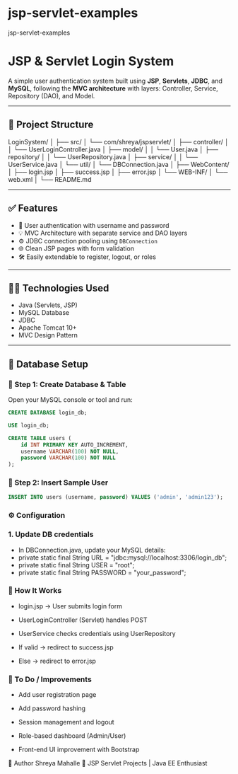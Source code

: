 # jsp-servlet-examples
jsp-servlet-examples 

# JSP & Servlet Login System

A simple user authentication system built using **JSP**, **Servlets**, **JDBC**, and **MySQL**, following the **MVC architecture** with layers: Controller, Service, Repository (DAO), and Model.

---

## 📁 Project Structure
LoginSystem/
│
├── src/
│   └── com/shreya/jspservlet/
│       ├── controller/
│       │   └── UserLoginController.java
│       ├── model/
│       │   └── User.java
│       ├── repository/
│       │   └── UserRepository.java
│       ├── service/
│       │   └── UserService.java
│       └── util/
│           └── DBConnection.java
│
├── WebContent/
│   ├── login.jsp
│   ├── success.jsp
│   ├── error.jsp
│   └── WEB-INF/
│       └── web.xml
│
└── README.md

---

## ✅ Features

- 🔐 User authentication with username and password
- 💡 MVC Architecture with separate service and DAO layers
- ⚙️ JDBC connection pooling using `DBConnection`
- 🌐 Clean JSP pages with form validation
- 🛠️ Easily extendable to register, logout, or roles

---

## 🧑‍💻 Technologies Used

- Java (Servlets, JSP)
- MySQL Database
- JDBC
- Apache Tomcat 10+
- MVC Design Pattern

---

## 🧾 Database Setup

### 📌 Step 1: Create Database & Table

Open your MySQL console or tool and run:

```sql
CREATE DATABASE login_db;

USE login_db;

CREATE TABLE users (
    id INT PRIMARY KEY AUTO_INCREMENT,
    username VARCHAR(100) NOT NULL,
    password VARCHAR(100) NOT NULL
);
```
### 📌 Step 2: Insert Sample User
```sql
INSERT INTO users (username, password) VALUES ('admin', 'admin123');

```
### ⚙️ Configuration
### 1. Update DB credentials
   
- In DBConnection.java, update your MySQL details:
- private static final String URL = "jdbc:mysql://localhost:3306/login_db";
- private static final String USER = "root";
- private static final String PASSWORD = "your_password";

### 🧪 How It Works
- login.jsp → User submits login form

- UserLoginController (Servlet) handles POST

- UserService checks credentials using UserRepository

- If valid → redirect to success.jsp

- Else → redirect to error.jsp

### 📌 To Do / Improvements
- Add user registration page

- Add password hashing

- Session management and logout

- Role-based dashboard (Admin/User)

- Front-end UI improvement with Bootstrap



🙋 Author
Shreya Mahalle
🔗 JSP Servlet Projects | Java EE Enthusiast



